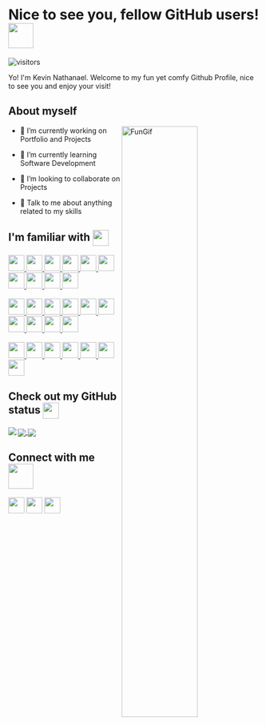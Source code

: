 <h1> Nice to see you, fellow GitHub users! <img src = "https://raw.githubusercontent.com/rahulbanerjee26/githubProfileReadmeGenerator/main/gifs/wave.gif" align="center" width=50px height='50px'> </h1>
<p align='center'>

![visitors](https://visitor-badge.glitch.me/badge?page_id=ZetsuX.ZetsuX)

</p>
<div size='20px'> Yo! I'm Kevin Nathanael. Welcome to my fun yet comfy Github Profile, nice to see you and enjoy your visit!
</div>

<h2> About myself </h2>

<img width="55%" align="right" alt="FunGif" src="https://cdn.discordapp.com/attachments/995337235211763722/1073844608217382953/ezgif.com-crop.gif" />


- 🔭 I’m currently working on Portfolio and Projects

- 🌱 I’m currently learning Software Development

- 👯 I’m looking to collaborate on Projects 

- 💬 Talk to me about anything related to my skills 

<h2> I'm familiar with <img src = "https://raw.githubusercontent.com/rahulbanerjee26/githubProfileReadmeGenerator/main/gifs/code.gif" align="center" width =32px height=32px> </h2>
<a href= https://github.com/ZetsuX?tab=repositories&q=&type=&language=go&sort= > <img width ='32px' height='32px' src ='https://raw.githubusercontent.com/rahulbanerjee26/githubAboutMeGenerator/main/icons/go.svg'> </a>
<a href= https://github.com/ZetsuX?tab=repositories&q=&type=&language=python&sort= > <img width ='32px' height='32px' src ='https://raw.githubusercontent.com/rahulbanerjee26/githubAboutMeGenerator/main/icons/python.svg'> </a>
<a href= https://github.com/ZetsuX?tab=repositories&q=&type=&language=c&sort= > <img width ='32px' height='32px' src ='https://raw.githubusercontent.com/rahulbanerjee26/githubAboutMeGenerator/main/icons/c.svg'> </a>
<a href= https://github.com/ZetsuX?tab=repositories&q=&type=&language=cpp&sort= > <img width ='32px' height='32px' src ='https://raw.githubusercontent.com/rahulbanerjee26/githubAboutMeGenerator/main/icons/cpp.svg'> </a>
<a href= https://github.com/ZetsuX?tab=repositories&q=&type=&language=java&sort= > <img width ='32px' height='32px' src ='https://raw.githubusercontent.com/rahulbanerjee26/githubAboutMeGenerator/main/icons/java.svg'> </a>
<a href= https://github.com/ZetsuX?tab=repositories&q=&type=&language=html&sort= > <img width ='32px' height='32px' src ='https://raw.githubusercontent.com/rahulbanerjee26/githubAboutMeGenerator/main/icons/html.svg'> </a>
<a href= https://github.com/ZetsuX?tab=repositories&q=&type=&language=css&sort= > <img width ='32px' height='32px' src ='https://raw.githubusercontent.com/rahulbanerjee26/githubAboutMeGenerator/main/icons/css.svg'> </a>
<a href= https://github.com/ZetsuX?tab=repositories&q=&type=&language=javascript&sort= > <img width ='32px' height='32px' src ='https://raw.githubusercontent.com/rahulbanerjee26/githubAboutMeGenerator/main/icons/javascript.svg'> </a>
<a href= https://github.com/ZetsuX?tab=repositories&q=&type=&language=typescript&sort= > <img width ='32px' height='32px' src ='https://raw.githubusercontent.com/rahulbanerjee26/githubAboutMeGenerator/main/icons/typescript.svg'> </a>
<a href= https://github.com/ZetsuX?tab=repositories&q=&type=&language=php&sort= > <img width ='32px' height='32px' src ='https://raw.githubusercontent.com/rahulbanerjee26/githubAboutMeGenerator/main/icons/php.svg'> </a>
<br><br>
<a href= https://github.com/ZetsuX?tab=repositories&q=&type=&language=gin&sort= > <img width ='32px' height='32px' src ='https://avatars.githubusercontent.com/u/15729372?s=280&v=4'> </a>
<a href= https://github.com/ZetsuX?tab=repositories&q=&type=&language=nodejs&sort= > <img width ='32px' height='32px' src ='https://raw.githubusercontent.com/rahulbanerjee26/githubAboutMeGenerator/main/icons/nodejs.svg'> </a>
<a href= https://github.com/ZetsuX?tab=repositories&q=&type=&language=express&sort= > <img width ='32px' height='32px' src ='https://moldoweb.com/wp-content/uploads/2022/03/6202fcdee5ee8636a145a41b_1234.png'> </a>
<a href= https://github.com/ZetsuX?tab=repositories&q=&type=&language=hapijs&sort= > <img width ='32px' height='32px' src ='https://avatars.githubusercontent.com/u/3774533?s=280&v=4'> </a>
<a href= https://github.com/ZetsuX?tab=repositories&q=&type=&language=laravel&sort= > <img width ='32px' height='32px' src ='https://raw.githubusercontent.com/rahulbanerjee26/githubAboutMeGenerator/main/icons/laravel.svg'> </a>
<a href= https://github.com/ZetsuX?tab=repositories&q=&type=&language=reactjs&sort= > <img width ='32px' height='32px' src ='https://raw.githubusercontent.com/rahulbanerjee26/githubAboutMeGenerator/main/icons/reactjs.svg'> </a>
<a href= https://github.com/ZetsuX?tab=repositories&q=&type=&language=nextjs&sort= > <img width ='32px' height='32px' src ='https://www.svgrepo.com/show/354113/nextjs-icon.svg'> </a>
<a href= https://github.com/ZetsuX?tab=repositories&q=&type=&language=sass&sort= > <img width ='32px' height='32px' src ='https://raw.githubusercontent.com/rahulbanerjee26/githubAboutMeGenerator/main/icons/sass.svg'> </a>
<a href= https://github.com/ZetsuX?tab=repositories&q=&type=&language=bootstrap&sort= > <img width ='32px' height='32px' src ='https://raw.githubusercontent.com/rahulbanerjee26/githubAboutMeGenerator/main/icons/bootstrap.svg'> </a>
<a href= https://github.com/ZetsuX?tab=repositories&q=&type=&language=tailwind&sort= > <img width ='32px' height='32px' src ='https://raw.githubusercontent.com/rahulbanerjee26/githubAboutMeGenerator/main/icons/tailwind.svg'> </a>
<br><br>
<a href= https://github.com/ZetsuX?tab=repositories&q=&type=&language=mysql&sort= > <img width ='32px' height='32px' src ='https://raw.githubusercontent.com/rahulbanerjee26/githubAboutMeGenerator/main/icons/mysql.svg'> </a>
<a href= https://github.com/ZetsuX?tab=repositories&q=&type=&language=oracle&sort= > <img width ='32px' height='32px' src ='https://raw.githubusercontent.com/rahulbanerjee26/githubAboutMeGenerator/main/icons/oracle.svg'> </a>
<a href= https://github.com/ZetsuX?tab=repositories&q=&type=&language=postgresql&sort= > <img width ='32px' height='32px' src ='https://raw.githubusercontent.com/rahulbanerjee26/githubAboutMeGenerator/main/icons/postgresql.svg'> </a>
<a href= https://github.com/ZetsuX?tab=repositories&q=&type=&language=mongodb&sort= > <img width ='32px' height='32px' src ='https://raw.githubusercontent.com/rahulbanerjee26/githubAboutMeGenerator/main/icons/mongodb.svg'> </a>
<a href= https://github.com/ZetsuX?tab=repositories&q=&type=&language=git&sort= > <img width ='32px' height='32px' src ='https://raw.githubusercontent.com/rahulbanerjee26/githubAboutMeGenerator/main/icons/git.svg'> </a>
<a href= https://github.com/ZetsuX?tab=repositories&q=&type=&language=postman&sort= > <img width ='32px' height='32px' src ='https://raw.githubusercontent.com/rahulbanerjee26/githubAboutMeGenerator/main/icons/postman.svg'> </a>
<a href= https://github.com/ZetsuX?tab=repositories&q=&type=&language=replit&sort= > <img width ='32px' height='32px' src ='https://upload.wikimedia.org/wikipedia/commons/thumb/7/78/New_Replit_Logo.svg/1200px-New_Replit_Logo.svg.png'> </a>


<h2> Check out my GitHub status <img src='https://raw.githubusercontent.com/rahulbanerjee26/githubProfileReadmeGenerator/main/gifs/github.gif' align="center" width='32px' height=32px> </h2>

<a href="https://github.com/ZetsuX">
<img align="left" src="https://github-readme-stats.vercel.app/api?username=ZetsuX&count_private=true&show_icons=true&theme=transparent"/>
</a>
<a href="https://github.com/ZetsuX">
<img align="center" src="https://github-readme-stats.vercel.app/api/top-langs/?username=ZetsuX&theme=transparent&layout=compact" />
</a>
<a href="https://github.com/ZetsuX">
<img align="center" src="https://streak-stats.demolab.com/?user=ZetsuX&theme=transparent" />
</a>

<h2> Connect with me <img src='https://cdn.discordapp.com/attachments/995337235211763722/1112227266550845481/handshake-46.gif' align="center" width="50px" height=50px> </h2>
<a href = 'https://zetsux.vercel.app/'> <img width = '32px' align= 'center' src="https://cdn.discordapp.com/attachments/995337235211763722/1073846894901608498/logo-website-website-icon-with-png-and-vector-format-for-unlimited-22.png"/></a> 
<a href = 'https://www.linkedin.com/in/kevin-nathanael-halim-7618ba252'> <img width = '32px' align= 'center' src="https://raw.githubusercontent.com/rahulbanerjee26/githubAboutMeGenerator/main/icons/linked-in-alt.svg"/></a> 
<a href = 'https://www.github.com/ZetsuX'> <img width = '32px' align= 'center' src="https://raw.githubusercontent.com/rahulbanerjee26/githubAboutMeGenerator/main/icons/github.svg"/></a>

